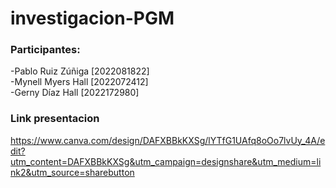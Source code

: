 # investigacion-PGM
### Participantes:
-Pablo Ruiz Zúñiga [2022081822]  
-Mynell Myers Hall [2022072412]  
-Gerny Díaz Hall [2022172980]  

### Link presentacion

https://www.canva.com/design/DAFXBBkKXSg/lYTfG1UAfq8oOo7lvUy_4A/edit?utm_content=DAFXBBkKXSg&utm_campaign=designshare&utm_medium=link2&utm_source=sharebutton

